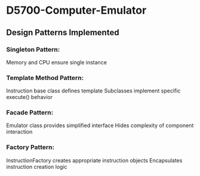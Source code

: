 # D5700-Computer-Emulator


## Design Patterns Implemented

### Singleton Pattern:

Memory and CPU ensure single instance


### Template Method Pattern:

Instruction base class defines template
Subclasses implement specific execute() behavior


### Facade Pattern:

Emulator class provides simplified interface
Hides complexity of component interaction


### Factory Pattern:

InstructionFactory creates appropriate instruction objects
Encapsulates instruction creation logic

